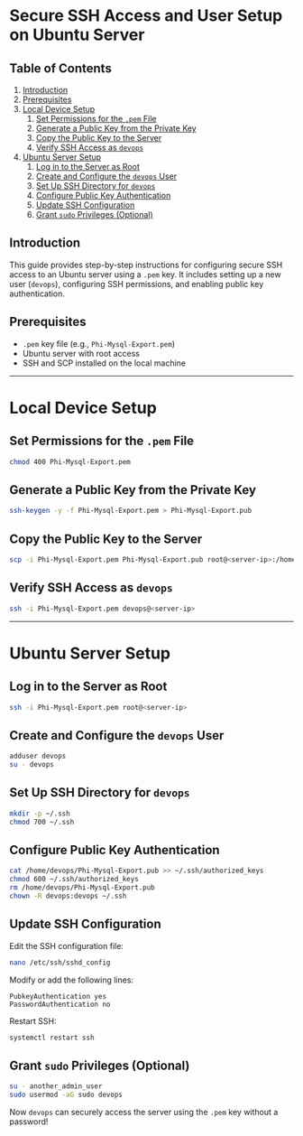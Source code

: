 # Secure SSH Access and User Setup on Ubuntu Server

## Table of Contents
1. [Introduction](#introduction)
2. [Prerequisites](#prerequisites)
3. [Local Device Setup](#local-device-setup)
   1. [Set Permissions for the `.pem` File](#set-permissions-for-the-pem-file)
   2. [Generate a Public Key from the Private Key](#generate-a-public-key-from-the-private-key)
   3. [Copy the Public Key to the Server](#copy-the-public-key-to-the-server)
   4. [Verify SSH Access as `devops`](#verify-ssh-access-as-devops)
4. [Ubuntu Server Setup](#ubuntu-server-setup)
   1. [Log in to the Server as Root](#log-in-to-the-server-as-root)
   2. [Create and Configure the `devops` User](#create-and-configure-the-devops-user)
   3. [Set Up SSH Directory for `devops`](#set-up-ssh-directory-for-devops)
   4. [Configure Public Key Authentication](#configure-public-key-authentication)
   5. [Update SSH Configuration](#update-ssh-configuration)
   6. [Grant `sudo` Privileges (Optional)](#grant-sudo-privileges-optional)

## Introduction
This guide provides step-by-step instructions for configuring secure SSH access to an Ubuntu server using a `.pem` key. It includes setting up a new user (`devops`), configuring SSH permissions, and enabling public key authentication.

## Prerequisites
- `.pem` key file (e.g., `Phi-Mysql-Export.pem`)
- Ubuntu server with root access
- SSH and SCP installed on the local machine

---

# Local Device Setup

## Set Permissions for the `.pem` File
```bash
chmod 400 Phi-Mysql-Export.pem
```

## Generate a Public Key from the Private Key
```bash
ssh-keygen -y -f Phi-Mysql-Export.pem > Phi-Mysql-Export.pub
```

## Copy the Public Key to the Server
```bash
scp -i Phi-Mysql-Export.pem Phi-Mysql-Export.pub root@<server-ip>:/home/devops/
```

## Verify SSH Access as `devops`
```bash
ssh -i Phi-Mysql-Export.pem devops@<server-ip>
```

---

# Ubuntu Server Setup

## Log in to the Server as Root
```bash
ssh -i Phi-Mysql-Export.pem root@<server-ip>
```

## Create and Configure the `devops` User
```bash
adduser devops
su - devops
```

## Set Up SSH Directory for `devops`
```bash
mkdir -p ~/.ssh
chmod 700 ~/.ssh
```

## Configure Public Key Authentication
```bash
cat /home/devops/Phi-Mysql-Export.pub >> ~/.ssh/authorized_keys
chmod 600 ~/.ssh/authorized_keys
rm /home/devops/Phi-Mysql-Export.pub
chown -R devops:devops ~/.ssh
```

## Update SSH Configuration
Edit the SSH configuration file:
```bash
nano /etc/ssh/sshd_config
```
Modify or add the following lines:
```plaintext
PubkeyAuthentication yes
PasswordAuthentication no
```
Restart SSH:
```bash
systemctl restart ssh
```

## Grant `sudo` Privileges (Optional)
```bash
su - another_admin_user
sudo usermod -aG sudo devops
```

Now `devops` can securely access the server using the `.pem` key without a password!

